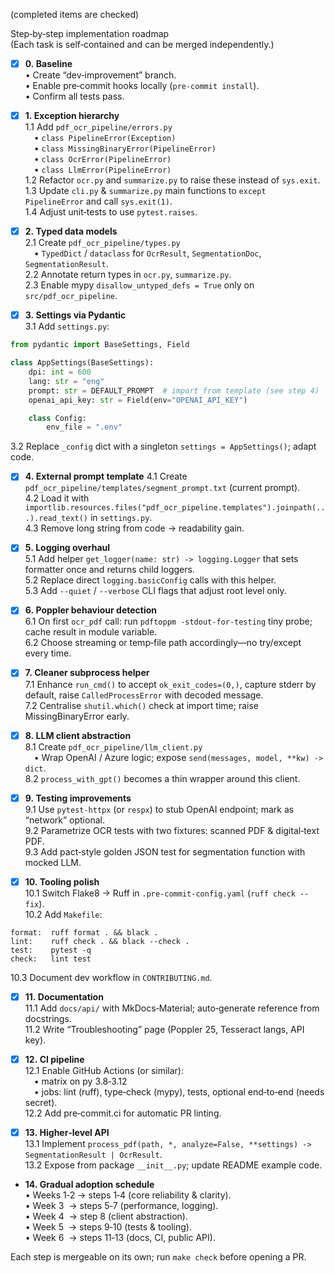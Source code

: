 (completed items are checked)  

Step‑by‑step implementation roadmap  
(Each task is self‑contained and can be merged independently.)

- [x] **0. Baseline**  
  • Create “dev‑improvement” branch.  
  • Enable pre‑commit hooks locally (`pre-commit install`).  
  • Confirm all tests pass.

- [x] **1. Exception hierarchy**  
1.1 Add `pdf_ocr_pipeline/errors.py`  
 • `class PipelineError(Exception)`  
 • `class MissingBinaryError(PipelineError)`  
 • `class OcrError(PipelineError)`  
 • `class LlmError(PipelineError)`  
1.2 Refactor `ocr.py` and `summarize.py` to raise these instead of `sys.exit`.  
1.3 Update `cli.py` & `summarize.py` main functions to `except PipelineError` and call `sys.exit(1)`.  
1.4 Adjust unit‑tests to use `pytest.raises`.

- [x] **2. Typed data models**  
2.1 Create `pdf_ocr_pipeline/types.py`  
 • `TypedDict` / `dataclass` for `OcrResult`, `SegmentationDoc`, `SegmentationResult`.  
2.2 Annotate return types in `ocr.py`, `summarize.py`.  
2.3 Enable mypy `disallow_untyped_defs = True` only on `src/pdf_ocr_pipeline`.

- [x] **3. Settings via Pydantic**  
3.1 Add `settings.py`:

```python
from pydantic import BaseSettings, Field

class AppSettings(BaseSettings):
    dpi: int = 600
    lang: str = "eng"
    prompt: str = DEFAULT_PROMPT  # import from template (see step 4)
    openai_api_key: str = Field(env="OPENAI_API_KEY")

    class Config:
        env_file = ".env"
```

3.2 Replace `_config` dict with a singleton `settings = AppSettings()`; adapt code.

- [x] **4. External prompt template**
4.1 Create `pdf_ocr_pipeline/templates/segment_prompt.txt` (current prompt).  
4.2 Load it with `importlib.resources.files("pdf_ocr_pipeline.templates").joinpath(...).read_text()` in `settings.py`.  
4.3 Remove long string from code → readability gain.

- [x] **5. Logging overhaul**  
5.1 Add helper `get_logger(name: str) -> logging.Logger` that sets formatter once and returns child loggers.  
5.2 Replace direct `logging.basicConfig` calls with this helper.  
5.3 Add `--quiet` / `--verbose` CLI flags that adjust root level only.

- [x] **6. Poppler behaviour detection**  
6.1 On first `ocr_pdf` call: run `pdftoppm -stdout-for-testing` tiny probe; cache result in module variable.  
6.2 Choose streaming or temp‑file path accordingly—no try/except every time.

- [x] **7. Cleaner subprocess helper**  
7.1 Enhance `run_cmd()` to accept `ok_exit_codes=(0,)`, capture stderr by default, raise `CalledProcessError` with decoded message.  
7.2 Centralise `shutil.which()` check at import time; raise MissingBinaryError early.

- [x] **8. LLM client abstraction**  
8.1 Create `pdf_ocr_pipeline/llm_client.py`  
 • Wrap OpenAI / Azure logic; expose `send(messages, model, **kw) -> dict`.  
8.2 `process_with_gpt()` becomes a thin wrapper around this client.

- [x] **9. Testing improvements**  
9.1 Use `pytest‑httpx` (or `respx`) to stub OpenAI endpoint; mark as “network” optional.  
9.2 Parametrize OCR tests with two fixtures: scanned PDF & digital‑text PDF.  
9.3 Add pact‑style golden JSON test for segmentation function with mocked LLM.

- [x] **10. Tooling polish**  
10.1 Switch Flake8 → Ruff in `.pre-commit-config.yaml` (`ruff check --fix`).  
10.2 Add `Makefile`:

```make
format:  ruff format . && black .
lint:    ruff check . && black --check .
test:    pytest -q
check:   lint test
```

10.3 Document dev workflow in `CONTRIBUTING.md`.

- [x] **11. Documentation**  
11.1 Add `docs/api/` with MkDocs‑Material; auto‑generate reference from docstrings.  
11.2 Write “Troubleshooting” page (Poppler 25, Tesseract langs, API key).

- [x] **12. CI pipeline**  
12.1 Enable GitHub Actions (or similar):  
 • matrix on py 3.8‑3.12  
 • jobs: lint (ruff), type‑check (mypy), tests, optional end‑to‑end (needs secret).  
12.2 Add pre‑commit.ci for automatic PR linting.

- [x] **13. Higher‑level API**  
13.1 Implement `process_pdf(path, *, analyze=False, **settings) -> SegmentationResult | OcrResult`.  
13.2 Expose from package `__init__.py`; update README example code.

- **14. Gradual adoption schedule**  
• Weeks 1‑2 → steps 1‑4 (core reliability & clarity).  
• Week 3      → steps 5‑7 (performance, logging).  
• Week 4      → step 8 (client abstraction).  
• Week 5      → steps 9‑10 (tests & tooling).  
• Week 6      → steps 11‑13 (docs, CI, public API).

Each step is mergeable on its own; run `make check` before opening a PR.
